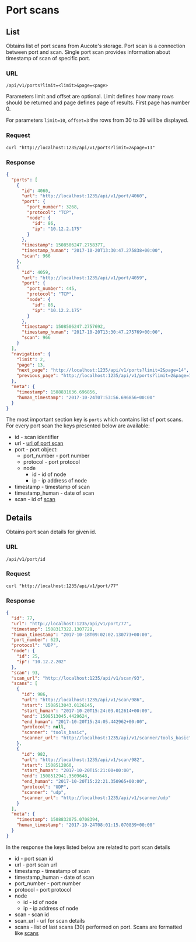 # Port scans

## <a name="list">List</a>

Obtains list of port scans from Aucote's storage. Port scan is a connection between port and scan.
Single port scan provides information about timestamp of scan of specific port.

### URL

```
/api/v1/ports?limit=<limit>&page=<page>
```

Parameters limit and offset are optional. Limit defines how many rows should be returned 
and page defines page of results. First page has number 0.

For parameters `limit=10`, `offset=3` the rows from 30 to 39 will be displayed.

### Request

```
curl "http://localhost:1235/api/v1/ports?limit=2&page=13"
```

### Response

```json
{
  "ports": [
    {
      "id": 4060,
      "url": "http://localhost:1235/api/v1/port/4060",
      "port": {
        "port_number": 3268,
        "protocol": "TCP",
        "node": {
          "id": 86,
          "ip": "10.12.2.175"
        }
      },
      "timestamp": 1508506247.2758377,
      "timestamp_human": "2017-10-20T13:30:47.275838+00:00",
      "scan": 966
    },
    {
      "id": 4059,
      "url": "http://localhost:1235/api/v1/port/4059",
      "port": {
        "port_number": 445,
        "protocol": "TCP",
        "node": {
          "id": 86,
          "ip": "10.12.2.175"
        }
      },
      "timestamp": 1508506247.2757692,
      "timestamp_human": "2017-10-20T13:30:47.275769+00:00",
      "scan": 966
    }
  ],
  "navigation": {
    "limit": 2,
    "page": 13,
    "next_page": "http://localhost:1235/api/v1/ports?limit=2&page=14",
    "previous_page": "http://localhost:1235/api/v1/ports?limit=2&page=12"
  },
  "meta": {
    "timestamp": 1508831636.696856,
    "human_timestamp": "2017-10-24T07:53:56.696856+00:00"
  }
}
```

The most important section key is `ports` which contains list of port scans. 
For every port scan the keys presented below are available:

* id - scan identifier
* url - [url of port scan](port_scans.md#details)
* port - port object:
    * port_number - port number
    * protocol - port protocol
    * node
        * id - id of node
        * ip - ip address of node
* timestamp - timestamp of scan
* timestamp_human - date of scan
* scan - id of [scan](scans.md#details)

## <a name="details">Details</a>

Obtains port scan details for given id.

### URL

```
/api/v1/port/id
```

### Request

```
curl "http://localhost:1235/api/v1/port/77"
```

### Response

```json
{
  "id": 77,
  "url": "http://localhost:1235/api/v1/port/77",
  "timestamp": 1508317322.1307728,
  "human_timestamp": "2017-10-18T09:02:02.130773+00:00",
  "port_number": 623,
  "protocol": "UDP",
  "node": {
    "id": 25,
    "ip": "10.12.2.202"
  },
  "scan": 93,
  "scan_url": "http://localhost:1235/api/v1/scan/93",
  "scans": [
    {
      "id": 986,
      "url": "http://localhost:1235/api/v1/scan/986",
      "start": 1508513043.0126145,
      "start_human": "2017-10-20T15:24:03.012614+00:00",
      "end": 1508513045.4429624,
      "end_human": "2017-10-20T15:24:05.442962+00:00",
      "protocol": null,
      "scanner": "tools_basic",
      "scanner_url": "http://localhost:1235/api/v1/scanner/tools_basic"
    },
    {
      "id": 982,
      "url": "http://localhost:1235/api/v1/scan/982",
      "start": 1508512860,
      "start_human": "2017-10-20T15:21:00+00:00",
      "end": 1508512941.3509648,
      "end_human": "2017-10-20T15:22:21.350965+00:00",
      "protocol": "UDP",
      "scanner": "udp",
      "scanner_url": "http://localhost:1235/api/v1/scanner/udp"
    }
  ],
  "meta": {
    "timestamp": 1508832075.0708394,
    "human_timestamp": "2017-10-24T08:01:15.070839+00:00"
  }
}
```

In the response the keys listed below are related to port scan details

* id - port scan id
* url - port scan url
* timestamp - timestamp of scan
* timestamp_human - date of scan
* port_number - port number
* protocol - port protocol
* node
    * id - id of node
    * ip - ip address of node
* scan - scan id
* scan_url - url for scan details
* scans - list of last scans (30) performed on port. Scans are formatted like [scans](scans.md)
